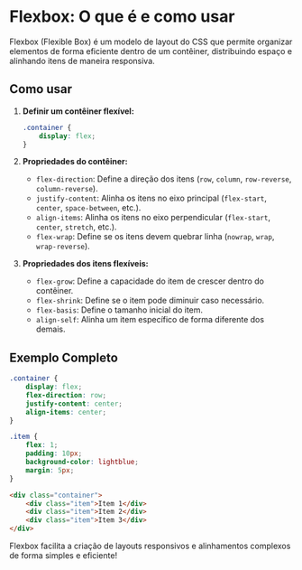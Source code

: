 # Flexbox: O que é e como usar

Flexbox (Flexible Box) é um modelo de layout do CSS que permite organizar elementos de forma eficiente dentro de um contêiner, distribuindo espaço e alinhando itens de maneira responsiva.

## Como usar

1. **Definir um contêiner flexível:**
   ```css
   .container {
       display: flex;
   }
   ```

2. **Propriedades do contêiner:**
   - `flex-direction`: Define a direção dos itens (`row`, `column`, `row-reverse`, `column-reverse`).
   - `justify-content`: Alinha os itens no eixo principal (`flex-start`, `center`, `space-between`, etc.).
   - `align-items`: Alinha os itens no eixo perpendicular (`flex-start`, `center`, `stretch`, etc.).
   - `flex-wrap`: Define se os itens devem quebrar linha (`nowrap`, `wrap`, `wrap-reverse`).

3. **Propriedades dos itens flexíveis:**
   - `flex-grow`: Define a capacidade do item de crescer dentro do contêiner.
   - `flex-shrink`: Define se o item pode diminuir caso necessário.
   - `flex-basis`: Define o tamanho inicial do item.
   - `align-self`: Alinha um item específico de forma diferente dos demais.

## Exemplo Completo

```css
.container {
    display: flex;
    flex-direction: row;
    justify-content: center;
    align-items: center;
}

.item {
    flex: 1;
    padding: 10px;
    background-color: lightblue;
    margin: 5px;
}
```

```html
<div class="container">
    <div class="item">Item 1</div>
    <div class="item">Item 2</div>
    <div class="item">Item 3</div>
</div>
```

Flexbox facilita a criação de layouts responsivos e alinhamentos complexos de forma simples e eficiente!
